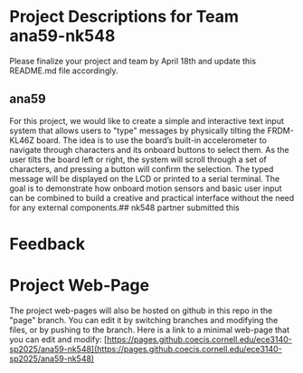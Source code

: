 # Project Descriptions for Team ana59-nk548

Please finalize your project and team by April 18th and update this README.md file accordingly.

## ana59
For this project, we would like to create a simple and interactive text input system that allows users to "type" messages by physically tilting the FRDM-KL46Z board. The idea is to use the board’s built-in accelerometer to navigate through characters and its onboard buttons to select them. As the user tilts the board left or right, the system will scroll through a set of characters, and pressing a button will confirm the selection. The typed message will be displayed on the LCD or printed to a serial terminal. The goal is to demonstrate how onboard motion sensors and basic user input can be combined to build a creative and practical interface without the need for any external components.## nk548
partner submitted this
# Feedback

# Project Web-Page

The project web-pages will also be hosted on github in this repo in the "page" branch. You can edit it by switching branches and modifying the files, or by pushing to the branch. Here is a link to a minimal web-page that you can edit and modify: [https://pages.github.coecis.cornell.edu/ece3140-sp2025/ana59-nk548](https://pages.github.coecis.cornell.edu/ece3140-sp2025/ana59-nk548)
